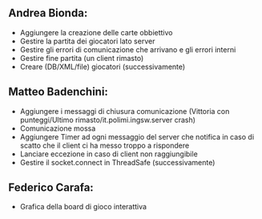﻿## Andrea Bionda:
- Aggiungere la creazione delle carte obbiettivo
- Gestire la partita dei giocatori lato server
- Gestire gli errori di comunicazione che arrivano e gli errori interni
- Gestire fine partita (un client rimasto)
- Creare (DB/XML/file) giocatori (successivamente)
 
## Matteo Badenchini:
- Aggiungere i messaggi di chiusura comunicazione (Vittoria con punteggi/Ultimo rimasto/it.polimi.ingsw.server crash)
- Comunicazione mossa
- Aggiungere Timer ad ogni messaggio del server che notifica in caso di scatto che il client  ci ha messo troppo a rispondere
- Lanciare eccezione in caso di client non raggiungibile
- Gestire il socket.connect in ThreadSafe (successivamente)


## Federico Carafa:
- Grafica della board di gioco interattiva

 
